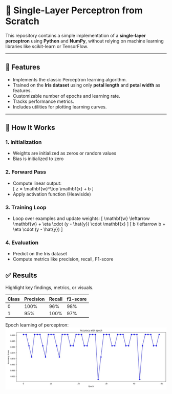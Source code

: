# 🧠 Single-Layer Perceptron from Scratch

This repository contains a simple implementation of a **single-layer perceptron** using **Python** and **NumPy**, without relying on machine learning libraries like scikit-learn or TensorFlow.

---

## 📌 Features

- Implements the classic Perceptron learning algorithm.
- Trained on the **Iris dataset** using only **petal length** and **petal width** as features.
- Customizable number of epochs and learning rate.
- Tracks performance metrics.
- Includes utilities for plotting learning curves.

---

## 🚀 How It Works

### 1. **Initialization**
- Weights are initialized as zeros or random values
- Bias is initialized to zero

### 2. **Forward Pass**
- Compute linear output:  
  \[
  z = \mathbf{w}^\top \mathbf{x} + b
  \]
- Apply activation function (Heaviside)

### 3. **Training Loop**
- Loop over examples and update weights:
  \[
  \mathbf{w} \leftarrow \mathbf{w} + \eta \cdot (y - \hat{y}) \cdot \mathbf{x}
  \]
  \[
  b \leftarrow b + \eta \cdot (y - \hat{y})
  \]

### 4. **Evaluation**
- Predict on the Iris dataset
- Compute metrics like precision, recall, F1-score


## ✅ Results
Highlight key findings, metrics, or visuals.

| Class            | Precision  | Recall   | f1-score |
|------------------|------------|----------|----------|
| 0                |    100%    |   96%    |   98%    |
| 1                |    95%     |   100%   |   97%    |


Epoch learning of perceptron:
![Accuracy over Epochs](accuracy_vs_epoch.jpg)